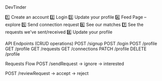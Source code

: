 DevTinder

1️⃣ Create an account
2️⃣ Login
3️⃣ Update your profile
4️⃣ Feed Page – explore
5️⃣ Send connection request
6️⃣ See our matches
7️⃣ See the requests we've sent/received
8️⃣ Update your profile

API Endpoints (CRUD operations)
POST /signup
POST /login
POST /profile
GET /profile
GET /requests
GET /connections
PATCH /profile
DELETE /profile

Requests Flow
POST /sendRequest
→ ignore
→ interested

POST /reviewRequest
→ accept
→ reject
